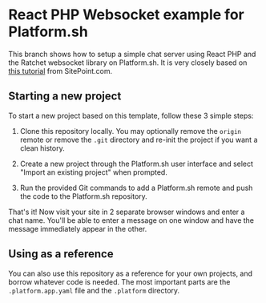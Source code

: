 # React PHP Websocket example for Platform.sh

This branch shows how to setup a simple chat server using React PHP and the Ratchet websocket library on Platform.sh.  It is very closely based on [this tutorial](https://www.sitepoint.com/how-to-quickly-build-a-chat-app-with-ratchet/) from SitePoint.com.

## Starting a new project

To start a new project based on this template, follow these 3 simple steps:

1. Clone this repository locally.  You may optionally remove the `origin` remote or remove the `.git` directory and re-init the project if you want a clean history.
 
2. Create a new project through the Platform.sh user interface and select "Import an existing project" when prompted.

3. Run the provided Git commands to add a Platform.sh remote and push the code to the Platform.sh repository.

That's it!  Now visit your site in 2 separate browser windows and enter a chat name.  You'll be able to enter a message on one window and have the message immediately appear in the other.

## Using as a reference

You can also use this repository as a reference for your own projects, and borrow whatever code is needed. The most important parts are the `.platform.app.yaml` file and the `.platform` directory.
